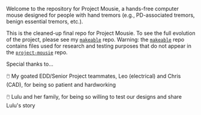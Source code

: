 Welcome to the repository for Project Mousie, a hands-free computer mouse designed for people with hand tremors (e.g., PD-associated tremors, benign essential tremors, etc.).


This is the cleaned-up final repo for Project Mousie. To see the full evolution of the project, please see my [`makeable`](https://github.com/jadoratan/makeable) repo.
Warning: the [`makeable`](https://github.com/jadoratan/makeable) repo contains files used for research and testing purposes that do not appear in the [`project-mousie`](https://github.com/jadoratan/project-mousie) repo.


Special thanks to...

🖱️ My goated EDD/Senior Project teammates, Leo (electrical) and Chris (CAD), for being so patient and hardworking

🖱️ Lulu and her family, for being so willing to test our designs and share Lulu's story
